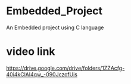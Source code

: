 # Embedded_Project
An Embedded project using C language

# video link
https://drive.google.com/drive/folders/1ZZAcfg-40i4kClAl4qw_-090JczofUis
